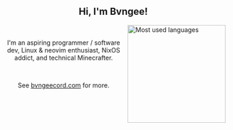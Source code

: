 <h2 align="center">Hi, I'm Bvngee!</h2>


<a href="#"><img align="right" height="220px" src="http://bvngeecord.com:9000/top-langs?username=BvngeeCord&exclude_repo=pico,TestGL,.dotfiles-wsl2&theme=dark&langs_count=10&layout=compact&hide_border=true&bg_color=0D1117" alt="Most used languages"></a>
<br />
<p align="center">I'm an aspiring programmer / software dev, Linux & neovim enthusiast, NixOS addict, and technical Minecrafter.</p>
<br />
<p align="center">
  See <a href="https://bvngeecord.com">bvngeecord.com</a> for more.
</p>
